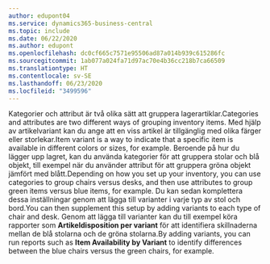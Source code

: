 ```yaml
---
author: edupont04
ms.service: dynamics365-business-central
ms.topic: include
ms.date: 06/22/2020
ms.author: edupont
ms.openlocfilehash: dc0cf665c7571e95506ad87a014b939c615286fc
ms.sourcegitcommit: 1ab077a024fa71d97ac70e4b36cc218b7ca66509
ms.translationtype: HT
ms.contentlocale: sv-SE
ms.lasthandoff: 06/23/2020
ms.locfileid: "3499596"
---
```

<span data-ttu-id="0e389-101">Kategorier och attribut är två olika sätt att gruppera lagerartiklar.</span><span class="sxs-lookup"><span data-stu-id="0e389-101">Categories and attributes are two different ways of grouping inventory items.</span></span> <span data-ttu-id="0e389-102">Med hjälp av artikelvariant kan du ange att en viss artikel är tillgänglig med olika färger eller storlekar.</span><span class="sxs-lookup"><span data-stu-id="0e389-102">Item variant is a way to indicate that a specific item is available in different colors or sizes, for example.</span></span> <span data-ttu-id="0e389-103">Beroende på hur du lägger upp lagret, kan du använda kategorier för att gruppera stolar och blå objekt, till exempel när du använder attribut för att gruppera gröna objekt jämfört med blått.</span><span class="sxs-lookup"><span data-stu-id="0e389-103">Depending on how you set up your inventory, you can use categories to group chairs versus desks, and then use attributes to group green items versus blue items, for example.</span></span> <span data-ttu-id="0e389-104">Du kan sedan komplettera dessa inställningar genom att lägga till varianter i varje typ av stol och bord.</span><span class="sxs-lookup"><span data-stu-id="0e389-104">You can then supplement this setup by adding variants to each type of chair and desk.</span></span> <span data-ttu-id="0e389-105">Genom att lägga till varianter kan du till exempel köra rapporter som **Artikeldisposition per variant** för att identifiera skillnaderna mellan de blå stolarna och de gröna stolarna.</span><span class="sxs-lookup"><span data-stu-id="0e389-105">By adding variants, you can run reports such as **Item Availability by Variant** to identify differences between the blue chairs versus the green chairs, for example.</span></span>
